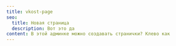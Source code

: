 ```yaml
---
title: vkost-page
seo:
  title: Новая страница
  description: Вот это да
content: В этой админке можно создавать странички? Клево как
---
```

